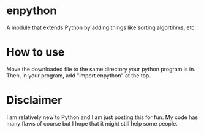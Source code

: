 # enpython
A module that extends Python by adding things like sorting algortihms, etc.

# How to use
Move the downloaded file to the same directory your python program is in. Then, in your program, add "import enpython" at the top.

# Disclaimer
I am relatively new to Python and I am just posting this for fun. My code has many flaws of course but I hope that it might still help some people.
